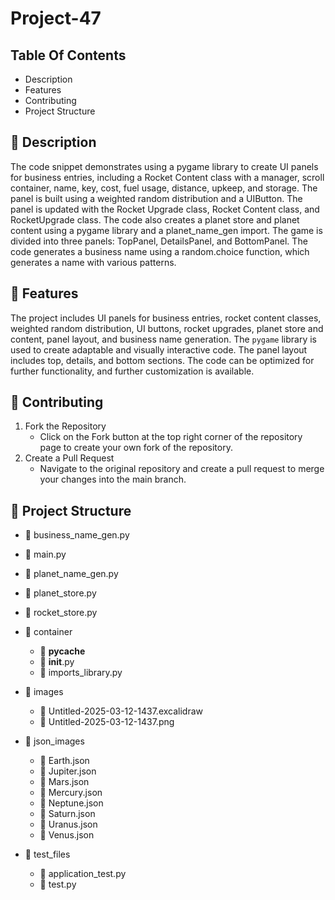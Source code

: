 # Project-47

## Table Of Contents
- Description
- Features
- Contributing
- Project Structure

## 📖 Description
The code snippet demonstrates using a pygame library to create UI panels for business entries, including a Rocket Content class with a manager, scroll container, name, key, cost, fuel usage, distance, upkeep, and storage. The panel is built using a weighted random distribution and a UIButton. The panel is updated with the Rocket Upgrade class, Rocket Content class, and RocketUpgrade class. The code also creates a planet store and planet content using a pygame library and a planet_name_gen import. The game is divided into three panels: TopPanel, DetailsPanel, and BottomPanel. The code generates a business name using a random.choice function, which generates a name with various patterns.

## 🚀 Features
The project includes UI panels for business entries, rocket content classes, weighted random distribution, UI buttons, rocket upgrades, planet store and content, panel layout, and business name generation. The `pygame` library is used to create adaptable and visually interactive code. The panel layout includes top, details, and bottom sections. The code can be optimized for further functionality, and further customization is available.

## 🤝 Contributing
1. Fork the Repository
    - Click on the Fork button at the top right corner of the repository page to create your own fork of the repository.
2. Create a Pull Request
    - Navigate to the original repository and create a pull request to merge your changes into the main branch.

## 📂 Project Structure
  - 📄 business_name_gen.py
  - 📄 main.py
  - 📄 planet_name_gen.py
  - 📄 planet_store.py
  - 📄 rocket_store.py
    
  - 📂 container
    - 📂 __pycache__
    - 📄 __init__.py
    - 📄 imports_library.py
      
  - 📂 images
    - 📄 Untitled-2025-03-12-1437.excalidraw
    - 📄 Untitled-2025-03-12-1437.png
      
  - 📂 json_images
    - 📄 Earth.json
    - 📄 Jupiter.json
    - 📄 Mars.json
    - 📄 Mercury.json
    - 📄 Neptune.json
    - 📄 Saturn.json
    - 📄 Uranus.json
    - 📄 Venus.json
      
  - 📂 test_files
    - 📄 application_test.py
    - 📄 test.py
